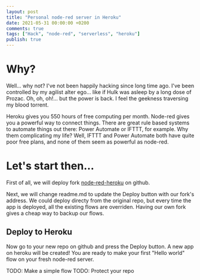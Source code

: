 ```yaml
---
layout: post
title: "Personal node-red server in Heroku"
date: 2021-05-31 00:00:00 +0200
comments: true
tags: ["Hack", "node-red", "serverless", "heroku"]
publish: true
---
```

# Why?
Well... why not? I've not been happily hacking since long time ago.
I've been controlled by my agilist alter ego... like if Hulk was asleep by a long dose of Prozac.
Oh, oh, oh!... but the power is back. I feel the geekness traversing my blood torrent.

Heroku gives you 550 hours of free computing per month. Node-red gives you a powerful way to connect things.
There are great rule based systems to automate things out there: Power Automate or IFTTT, for example.
Why them complicating my life? Well, IFTTT and Power Automate both have quite poor free plans, and none of them seem as powerful as node-red.

# Let's start then...
First of all, we will deploy fork [node-red-heroku](https://github.com/joeartsea/node-red-heroku) on github.

Next, we will change readme.md to update the Deploy button with our fork's address.
We could deploy directy from the original repo, but every time the app is deployed, all the existing flows are overriden.
Having our own fork gives a cheap way to backup our flows.

## Deploy to Heroku
Now go to your new repo on github and press the Deploy button. A new app on heroku will be created!
You are ready to make your first "Hello world" flow on your fresh node-red server.

TODO: Make a simple flow
TODO: Protect your repo
